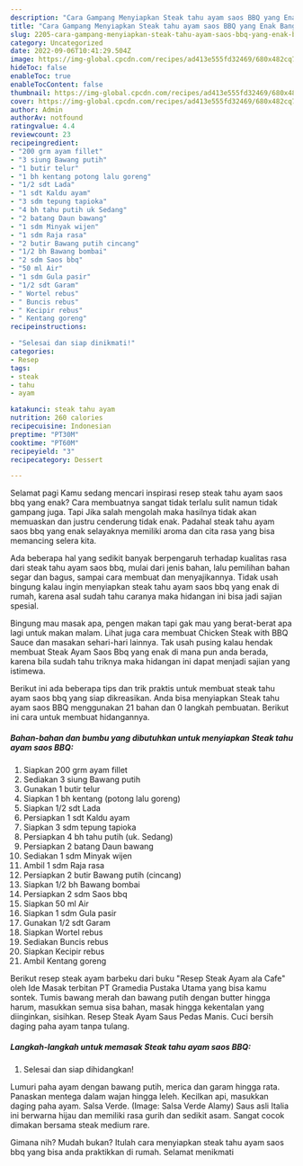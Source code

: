 ```yaml
---
description: "Cara Gampang Menyiapkan Steak tahu ayam saos BBQ yang Enak Banget, Buat Buka Puasa Enak"
title: "Cara Gampang Menyiapkan Steak tahu ayam saos BBQ yang Enak Banget, Buat Buka Puasa Enak"
slug: 2205-cara-gampang-menyiapkan-steak-tahu-ayam-saos-bbq-yang-enak-banget-buat-buka-puasa-enak
category: Uncategorized
date: 2022-09-06T10:41:29.504Z
image: https://img-global.cpcdn.com/recipes/ad413e555fd32469/680x482cq70/steak-tahu-ayam-saos-bbq-foto-resep-utama.jpg
hideToc: false
enableToc: true
enableTocContent: false
thumbnail: https://img-global.cpcdn.com/recipes/ad413e555fd32469/680x482cq70/steak-tahu-ayam-saos-bbq-foto-resep-utama.jpg
cover: https://img-global.cpcdn.com/recipes/ad413e555fd32469/680x482cq70/steak-tahu-ayam-saos-bbq-foto-resep-utama.jpg
author: Admin
authorAv: notfound
ratingvalue: 4.4
reviewcount: 23
recipeingredient:
- "200 grm ayam fillet"
- "3 siung Bawang putih"
- "1 butir telur"
- "1 bh kentang potong lalu goreng"
- "1/2 sdt Lada"
- "1 sdt Kaldu ayam"
- "3 sdm tepung tapioka"
- "4 bh tahu putih uk Sedang"
- "2 batang Daun bawang"
- "1 sdm Minyak wijen"
- "1 sdm Raja rasa"
- "2 butir Bawang putih cincang"
- "1/2 bh Bawang bombai"
- "2 sdm Saos bbq"
- "50 ml Air"
- "1 sdm Gula pasir"
- "1/2 sdt Garam"
- " Wortel rebus"
- " Buncis rebus"
- " Kecipir rebus"
- " Kentang goreng"
recipeinstructions:

- "Selesai dan siap dinikmati!"
categories:
- Resep
tags:
- steak
- tahu
- ayam

katakunci: steak tahu ayam 
nutrition: 260 calories
recipecuisine: Indonesian
preptime: "PT30M"
cooktime: "PT60M"
recipeyield: "3"
recipecategory: Dessert

---
```



Selamat pagi Kamu sedang mencari inspirasi resep steak tahu ayam saos bbq yang enak? Cara membuatnya sangat tidak terlalu sulit namun tidak gampang juga. Tapi Jika salah mengolah maka hasilnya tidak akan memuaskan dan justru cenderung tidak enak. Padahal steak tahu ayam saos bbq yang enak selayaknya memiliki aroma dan cita rasa yang bisa memancing selera kita.


Ada beberapa hal yang sedikit banyak berpengaruh terhadap kualitas rasa dari steak tahu ayam saos bbq, mulai dari jenis bahan, lalu pemilihan bahan segar dan bagus, sampai cara membuat dan menyajikannya. Tidak usah bingung kalau ingin menyiapkan steak tahu ayam saos bbq yang enak di rumah, karena asal sudah tahu caranya maka hidangan ini bisa jadi sajian spesial.

Bingung mau masak apa, pengen makan tapi gak mau yang berat-berat apa lagi untuk makan malam. Lihat juga cara membuat Chicken Steak with BBQ Sauce dan masakan sehari-hari lainnya. Tak usah pusing kalau hendak membuat Steak Ayam Saos Bbq yang enak di mana pun anda berada, karena bila sudah tahu triknya maka hidangan ini dapat menjadi sajian yang istimewa.


Berikut ini ada beberapa tips dan trik praktis untuk membuat steak tahu ayam saos bbq yang siap dikreasikan. Anda bisa menyiapkan Steak tahu ayam saos BBQ menggunakan 21 bahan dan 0 langkah pembuatan. Berikut ini cara untuk membuat hidangannya.

<!--inarticleads1-->

##### Bahan-bahan dan bumbu yang dibutuhkan untuk menyiapkan Steak tahu ayam saos BBQ:

1. Siapkan 200 grm ayam fillet
1. Sediakan 3 siung Bawang putih
1. Gunakan 1 butir telur
1. Siapkan 1 bh kentang (potong lalu goreng)
1. Siapkan 1/2 sdt Lada
1. Persiapkan 1 sdt Kaldu ayam
1. Siapkan 3 sdm tepung tapioka
1. Persiapkan 4 bh tahu putih (uk. Sedang)
1. Persiapkan 2 batang Daun bawang
1. Sediakan 1 sdm Minyak wijen
1. Ambil 1 sdm Raja rasa
1. Persiapkan 2 butir Bawang putih (cincang)
1. Siapkan 1/2 bh Bawang bombai
1. Persiapkan 2 sdm Saos bbq
1. Siapkan 50 ml Air
1. Siapkan 1 sdm Gula pasir
1. Gunakan 1/2 sdt Garam
1. Siapkan  Wortel rebus
1. Sediakan  Buncis rebus
1. Siapkan  Kecipir rebus
1. Ambil  Kentang goreng


Berikut resep steak ayam barbeku dari buku &#34;Resep Steak Ayam ala Cafe&#34; oleh Ide Masak terbitan PT Gramedia Pustaka Utama yang bisa kamu sontek. Tumis bawang merah dan bawang putih dengan butter hingga harum, masukkan semua sisa bahan, masak hingga kekentalan yang diinginkan, sisihkan. Resep Steak Ayam Saus Pedas Manis. Cuci bersih daging paha ayam tanpa tulang. 

<!--inarticleads2-->

##### Langkah-langkah untuk memasak Steak tahu ayam saos BBQ:


1. Selesai dan siap dihidangkan!

Lumuri paha ayam dengan bawang putih, merica dan garam hingga rata. Panaskan mentega dalam wajan hingga leleh. Kecilkan api, masukkan daging paha ayam. Salsa Verde. (Image: Salsa Verde Alamy) Saus asli Italia ini berwarna hijau dan memiliki rasa gurih dan sedikit asam. Sangat cocok dimakan bersama steak medium rare. 

Gimana nih? Mudah bukan? Itulah cara menyiapkan steak tahu ayam saos bbq yang bisa anda praktikkan di rumah. Selamat menikmati
